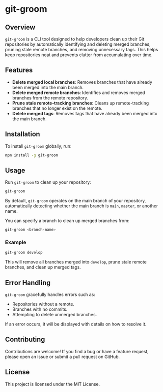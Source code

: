 # git-groom

## Overview

`git-groom` is a CLI tool designed to help developers clean up their Git repositories by automatically identifying and deleting merged branches, pruning stale remote branches, and removing unnecessary tags. This helps keep repositories neat and prevents clutter from accumulating over time.

## Features

- **Delete merged local branches**: Removes branches that have already been merged into the main branch.
- **Delete merged remote branches**: Identifies and removes merged branches from the remote repository.
- **Prune stale remote-tracking branches**: Cleans up remote-tracking branches that no longer exist on the remote.
- **Delete merged tags**: Removes tags that have already been merged into the main branch.

## Installation

To install `git-groom` globally, run:

```sh
npm install -g git-groom
```

## Usage

Run `git-groom` to clean up your repository:

```sh
git-groom
```

By default, `git-groom` operates on the main branch of your repository, automatically detecting whether the main branch is `main`, `master`, or another name.

You can specify a branch to clean up merged branches from:

```sh
git-groom <branch-name>
```

### Example

```sh
git-groom develop
```

This will remove all branches merged into `develop`, prune stale remote branches, and clean up merged tags.

## Error Handling

`git-groom` gracefully handles errors such as:

- Repositories without a remote.
- Branches with no commits.
- Attempting to delete unmerged branches.

If an error occurs, it will be displayed with details on how to resolve it.

## Contributing

Contributions are welcome! If you find a bug or have a feature request, please open an issue or submit a pull request on GitHub.

## License

This project is licensed under the MIT License.
